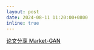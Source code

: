 ```yaml
---
layout: post
date: 2024-08-11 11:20:00+0800
inline: true
---
```

<a href="https://mp.weixin.qq.com/s/iVPkwVPJJGuT2LhQXh1X2Q" style="color: black;">论文分享 Market-GAN</a>
